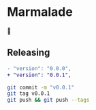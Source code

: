 # Marmalade

🫙

## Releasing

```diff
- "version": "0.0.0",
+ "version": "0.0.1",
```

```sh
git commit -m "v0.0.1"
git tag v0.0.1
git push && git push --tags
```
